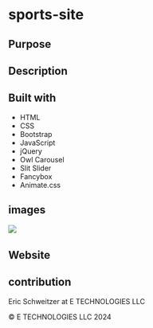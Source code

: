 # sports-site

## Purpose



## Description



## Built with

* HTML
* CSS
* Bootstrap
* JavaScript
* jQuery
* Owl Carousel
* Slit Slider
* Fancybox 
* Animate.css


## images

![](/img)
![]()
![]()
![]()
![]()


## Website
  

## contribution
Eric Schweitzer at E TECHNOLOGIES LLC

&copy; E TECHNOLOGIES LLC 2024


<!-- TO DO  -->


<!-- home page needs brief about us section and link to about us page  -->
<!-- home page needs to be featured articles. its too much right now. I most likely wont have that many articles -->
<!-- favicon and use AI for logo -->
<!-- add wow animation? data-aos="fade-up" data-aos-delay="0" looks to be the same basic thing as wow on about me section-->
<!-- use side sections for links to bball/baseball reference and other useful sites education is important and links to resources-->
<!-- buy template https://untree.co/license/  as long as comments and forms work -->
<!-- need images stock? -->

<!--  -->
<!--  -->
<!--  -->
<!--  -->

<!-- THINGS TO THINK ABOUT -->

<!-- home page orginization -->
<!--  need to think of clever way to get writers/and how to make site different-->
<!--  ask tiktokers to write something, pitch it as a way to get discovered and grow their brand-->

<!-- NAMES on notes -->
<!-- antisports, rebel, anti-, unofficial,  media -->
<!--  a play on rage against the machime -->
<!--  voice of the unheard-->
<!--  -the minority reporter->
<!--  rage against the mothership(espn)-->
<!--  -->
<!--  -->

<!-- NEED TO REMEMBER -->
<!--  work on header...header done for now****** footer on home page then transfer-->
<!--  -->
<!--  -->
<!--  -->
<!--  -->


<!-- Icon attribute  -->
<!-- have not used yet -->
<!-- <a href="https://www.freepik.com/icon/american-football_2700012#fromView=search&page=1&position=35&uuid=0f39eed9-6439-42a6-83fa-d51d04fe93ed">Icon by Freepik</a>  -->
<!-- <a href="https://www.freepik.com/search">Icon by Freepik</a> -->




<!-- Yes, there are several options to obtain articles for your website without paying for them. Here are a few:
Public Domain Articles
Public Domain Sherpa: Offers a wide range of public domain articles.
Public Domain 4U: Provides articles, ebooks, and other content in the public domain.
Creative Commons Licensed Articles
Medium: Many authors share their articles under Creative Commons licenses.
HubPages: Articles are published under Creative Commons licenses.
EzineArticles: Allows you to republish articles with proper attribution.
Guest Blogging
Invite experts in your niche to write guest posts for your website.
Offer exposure and backlinks in exchange for their content.
Open-Source Article Directories
ArticleSphere: Offers a wide range of articles under Creative Commons licenses.
GoArticles: Provides articles that can be republished with proper attribution.
Content Sharing Platforms
Quora: Allows you to republish answers (with proper attribution) as articles.
LinkedIn Pulse: Publishes articles under Creative Commons licenses. -->


<!-- Here are some sites that offer sports articles under Creative Commons licenses or public domain:
Sports Article Directories
EzineArticles (Sports category): Offers a wide range of sports articles.(xouldnt find site)
ArticleSphere (Sports category): Provides sports articles under Creative Commons licenses.(couldnt find)
GoArticles (Sports category): Offers sports articles that can be republished with proper attribution.
Sports Articles on Medium: Many authors share sports articles under Creative Commons licenses.

Sports News Sites with CC-Licensed Content
Bleacher Report's CC-licensed articles: Select articles are available under Creative Commons licenses.
SB Nation's CC-licensed articles: Some articles are published under Creative Commons licenses.
Public Domain Sports Articles
Public Domain Sherpa (Sports category): Offers a limited selection of public domain sports articles.
Public Domain 4U (Sports category): Provides a few public domain sports articles.
Sports Blogs and Websites with Guest Blogging Opportunities
Sports Blog Nation: Allows guest posting opportunities for sports bloggers.
The Sports Daily: Accepts guest posts from sports writers. -->


<!-- That's correct! When using articles from these sites, make sure to:
Verify the license: Check the article's license terms to ensure it allows for republication. Common licenses include Creative Commons Attribution (CC BY) or Creative Commons Attribution-ShareAlike (CC BY-SA).
Give proper attribution: Credit the original author and source, as required by the license. This typically includes:
Author's name
Article title
Original publication date
Link to the original article (if applicable)
Comply with license conditions: If the license requires, you may need to:
Share your own content under the same license (CC BY-SA)
Not use the article for commercial purposes (check the license for restrictions)
By following these steps, you can use articles from these sites on your website for free, while also respecting the original authors' rights and contributions.
Remember to always review the license terms and conditions for each article to ensure you're meeting the requirements. -->


<!-- messaged SBnation 7-29 through there site  -->
<!-- https://www.articlecity.com/blog/category/articles/recreation_and_sports/  -->
<!-- maybe have AI write some articles with my prompts  -->